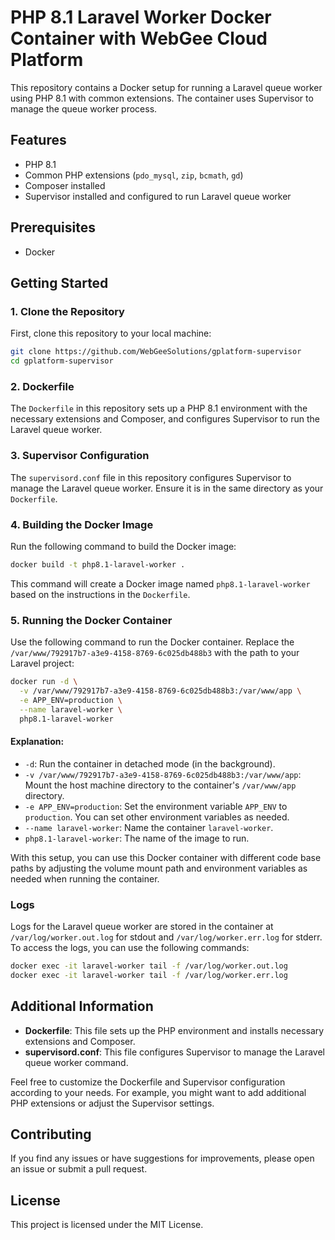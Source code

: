 
# PHP 8.1 Laravel Worker Docker Container with WebGee Cloud Platform

This repository contains a Docker setup for running a Laravel queue worker using PHP 8.1 with common extensions. The container uses Supervisor to manage the queue worker process.

## Features

- PHP 8.1
- Common PHP extensions (`pdo_mysql`, `zip`, `bcmath`, `gd`)
- Composer installed
- Supervisor installed and configured to run Laravel queue worker

## Prerequisites

- Docker

## Getting Started

### 1. Clone the Repository

First, clone this repository to your local machine:

```sh
git clone https://github.com/WebGeeSolutions/gplatform-supervisor
cd gplatform-supervisor
```

### 2. Dockerfile

The `Dockerfile` in this repository sets up a PHP 8.1 environment with the necessary extensions and Composer, and configures Supervisor to run the Laravel queue worker.

### 3. Supervisor Configuration

The `supervisord.conf` file in this repository configures Supervisor to manage the Laravel queue worker. Ensure it is in the same directory as your `Dockerfile`.

### 4. Building the Docker Image

Run the following command to build the Docker image:

```sh
docker build -t php8.1-laravel-worker .
```

This command will create a Docker image named `php8.1-laravel-worker` based on the instructions in the `Dockerfile`.

### 5. Running the Docker Container

Use the following command to run the Docker container. Replace the `/var/www/792917b7-a3e9-4158-8769-6c025db488b3` with the path to your Laravel project:

```sh
docker run -d \
  -v /var/www/792917b7-a3e9-4158-8769-6c025db488b3:/var/www/app \
  -e APP_ENV=production \
  --name laravel-worker \
  php8.1-laravel-worker
```

#### Explanation:

- `-d`: Run the container in detached mode (in the background).
- `-v /var/www/792917b7-a3e9-4158-8769-6c025db488b3:/var/www/app`: Mount the host machine directory to the container's `/var/www/app` directory.
- `-e APP_ENV=production`: Set the environment variable `APP_ENV` to `production`. You can set other environment variables as needed.
- `--name laravel-worker`: Name the container `laravel-worker`.
- `php8.1-laravel-worker`: The name of the image to run.

With this setup, you can use this Docker container with different code base paths by adjusting the volume mount path and environment variables as needed when running the container.

### Logs

Logs for the Laravel queue worker are stored in the container at `/var/log/worker.out.log` for stdout and `/var/log/worker.err.log` for stderr. To access the logs, you can use the following commands:

```sh
docker exec -it laravel-worker tail -f /var/log/worker.out.log
docker exec -it laravel-worker tail -f /var/log/worker.err.log
```

## Additional Information

- **Dockerfile**: This file sets up the PHP environment and installs necessary extensions and Composer.
- **supervisord.conf**: This file configures Supervisor to manage the Laravel queue worker command.

Feel free to customize the Dockerfile and Supervisor configuration according to your needs. For example, you might want to add additional PHP extensions or adjust the Supervisor settings.

## Contributing

If you find any issues or have suggestions for improvements, please open an issue or submit a pull request.

## License

This project is licensed under the MIT License.
```
